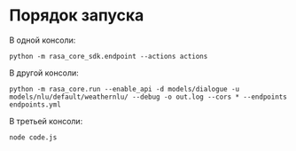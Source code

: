 # Порядок запуска
В одной консоли:
```
python -m rasa_core_sdk.endpoint --actions actions
```
В другой консоли:
```
python -m rasa_core.run --enable_api -d models/dialogue -u models/nlu/default/weathernlu/ --debug -o out.log --cors * --endpoints endpoints.yml
```
В третьей консоли:
```
node code.js
```
